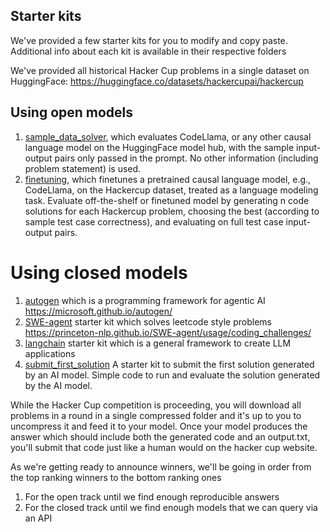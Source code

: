 ## Starter kits

We've provided a few starter kits for you to modify and copy paste. Additional info about each kit is available in their respective folders

We've provided all historical Hacker Cup problems in a single dataset on HuggingFace: https://huggingface.co/datasets/hackercupai/hackercup

## Using open models
1. [sample_data_solver](sample_data_solver), which evaluates CodeLlama, or any other causal language model on the HuggingFace model hub, with the sample input-output pairs only passed in the prompt. No other information (including problem statement) is used.
2. [finetuning](finetuning), which finetunes a pretrained causal language model, e.g., CodeLlama, on the Hackercup dataset, treated as a language modeling task. Evaluate off-the-shelf or finetuned model by generating n code solutions for each Hackercup problem, choosing the best (according to sample test case correctness), and evaluating on full test case input-output pairs.

# Using closed models
1. [autogen](autogen/) which is a programming framework for agentic AI https://microsoft.github.io/autogen/
2. [SWE-agent](SWE-agent/) starter kit which solves leetcode style problems https://princeton-nlp.github.io/SWE-agent/usage/coding_challenges/
3. [langchain](langchain/) starter kit which is a general framework to create LLM applications
4. [submit_first_solution](submit_first_solution/) A starter kit to submit the first solution generated by an AI model. Simple code to run and evaluate the solution generated by the AI model.

While the Hacker Cup competition is proceeding, you will download all problems in a round in a single compressed folder and it's up to you to uncompress it and feed it to your model. Once your model produces the answer which should include both the generated code and an output.txt, you'll submit that code just like a human would on the hacker cup website.

As we're getting ready to announce winners, we'll be going in order from the top ranking winners to the bottom ranking ones
1. For the open track until we find enough reproducible answers
2. For the closed track until we find enough models that we can query via an API
